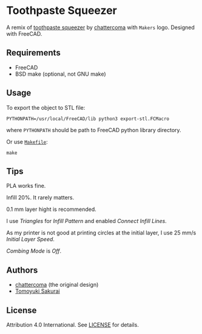 # Toothpaste Squeezer

A remix of [toothpaste squeezer](https://www.thingiverse.com/thing:867811)
by [chattercoma](https://www.thingiverse.com/chattercoma) with
`Makers` logo. Designed with FreeCAD.

## Requirements

- FreeCAD
- BSD make (optional, not GNU make)

## Usage

To export the object to STL file:

```console
PYTHONPATH=/usr/local/FreeCAD/lib python3 export-stl.FCMacro
```

where `PYTHONPATH` should be path to FreeCAD python library directory.

Or use [`Makefile`](Makefile):

```console
make
```
## Tips

PLA works fine.

Infill 20%. It rarely matters.

0.1 mm layer hight is recommended.

I use *Triangles* for *Infill Pattern* and enabled *Connect Infill Lines*.

As my printer is not good at printing circles at the initial layer, I use 25
mm/s *Initial Layer Speed*.

*Combing Mode* is *Off*.

## Authors

- [chattercoma](https://www.thingiverse.com/chattercoma) (the original design)
- [Tomoyuki Sakurai](https://github.com/trombik)

## License

Attribution 4.0 International. See [LICENSE](LICENSE) for details.
